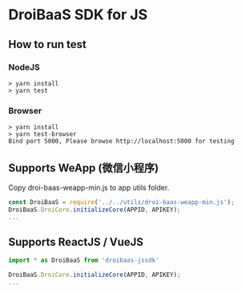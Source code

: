 # DroiBaaS SDK for JS

## How to run test

### NodeJS

```
> yarn install
> yarn test
```

### Browser

```
> yarn install
> yarn test-browser
Bind port 5000, Please browse http://localhost:5000 for testing
```

## Supports WeApp (微信小程序)

Copy droi-baas-weapp-min.js to app utils folder.

``` javascript
const DroiBaaS = require('../../utils/droi-baas-weapp-min.js');
DroiBaaS.DroiCore.initializeCore(APPID, APIKEY);
...
```

## Supports ReactJS / VueJS

``` javascript
import * as DroiBaaS from 'droibaas-jssdk'

DroiBaaS.DroiCore.initializeCore(APPID, APIKEY);
...
```